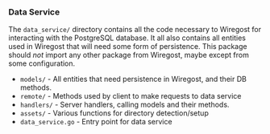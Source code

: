 ### Data Service

The `data_service/` directory contains all the code necessary
to Wiregost for interacting with the PostgreSQL database.
It all also contains all entities used in Wiregost that will 
need some form of persistence.
This package should *not* import any other package from Wiregost,
maybe except from some configuration.

* `models/`             - All entities that need persistence in Wiregost, and their DB methods.
* `remote/`             - Methods used by client to make requests to data service
* `handlers/`           - Server handlers, calling models and their methods.
* `assets/`             - Various functions for directory detection/setup
* `data_service.go`     - Entry point for data service

